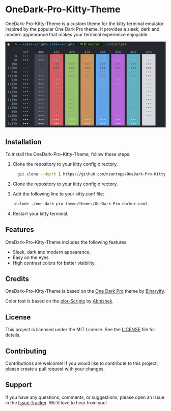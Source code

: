 # OneDark-Pro-Kitty-Theme

OneDark-Pro-Kitty-Theme is a custom theme for the kitty terminal emulator inspired by the popular One Dark Pro theme. It provides a sleek, dark and modern appearance that makes your terminal experience enjoyable.

![OneDark-Pro-Kitty-Theme Preview](https://github.com/nzantopp/OneDark-Pro-Kitty-Theme/blob/main/preview/OneDark-Pro-darker.png)



## Installation

To install the OneDark-Pro-Kitty-Theme, follow these steps:

1. Clone the repository to your kitty config directory.

    ```bash
      git clone --depth 1 https://github.com/nzantopp/OneDark-Pro-Kitty-Theme ~/.config/kitty/one-dark-pro-theme
      ```

2. Clone the repository to your kitty config directory.
   
3. Add the following line to your kitty.conf file:

    ```bash
    include ./one-dark-pro-theme/themes/OneDark-Pro-darker.conf
      ```

4. Restart your kitty terminal.

## Features

OneDark-Pro-Kitty-Theme includes the following features:

- Sleek, dark and modern appearance.
- Easy on the eyes.
- High contrast colors for better visibility.

## Credits

OneDark-Pro-Kitty-Theme is based on the [One Dark Pro](https://marketplace.visualstudio.com/items?itemName=zhuangtongfa.Material-theme) theme by [Binaryify](https://github.com/Binaryify/OneDark-Pro).

Color test is based on the [olor-Scripts](https://github.com/stark/Color-Scripts) by [Abhishek](https://github.com/stark).


## License

This project is licensed under the MIT License. See the [LICENSE](LICENSE) file for details.

## Contributing

Contributions are welcome! If you would like to contribute to this project, please create a pull request with your changes.

## Support

If you have any questions, comments, or suggestions, please open an issue in the [Issue Tracker](https://github.com/nzantopp/OneDark-Pro-Kitty-Theme/issues). We'd love to hear from you!
